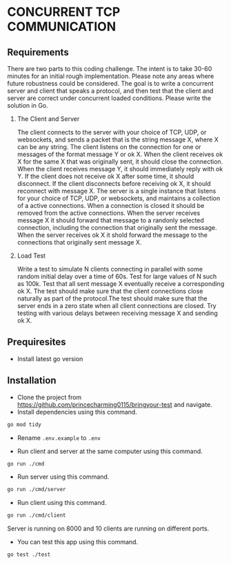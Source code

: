 # CONCURRENT TCP COMMUNICATION

## Requirements

There are two parts to this coding challenge. The intent is to take 30-60 minutes for an initial rough implementation. Please note any areas where future robustness could be considered. The goal is to write a concurrent server and client that speaks a protocol, and then test that the client and server are correct under concurrent loaded conditions. Please write the solution in Go.

1. The Client and Server

   The client connects to the server with your choice of TCP, UDP, or websockets, and sends a packet that is the string message X, where X can be any string. The client listens on the
   connection for one or messages of the format message Y or ok X. When the client receives ok X for the same X that was originally sent, it should close the connection. When the client receives message Y, it should immediately reply with ok Y. If the client does not receive ok X after some time, it should disconnect. If the client disconnects before receiving ok X, it should reconnect with message X. The server is a single instance that listens for your choice of TCP, UDP, or websockets, and maintains a collection of a active connections. When a connection is closed it should be removed from the active connections. When the server receives message X it should forward that message to a randonly selected connection, including the connection that originally sent the message. When the server receives ok X it shold forward the message to the connections that originally sent message X.

2. Load Test

   Write a test to simulate N clients connecting in parallel with some random initial delay over a time of 60s. Test for large values of N such as 100k. Test that all sent message X eventually receive a corresponding ok X. The test should make sure that the client connections close naturally as part of the protocol.The test should make sure that the server ends in a zero state when all client connections are closed. Try testing with various delays between receiving message X and sending ok X.

## Prequiresites

- Install latest go version

## Installation

- Clone the project from <https://github.com/princecharming0115/bringyour-test> and navigate.
- Install dependencies using this command.

```bash
go mod tidy
```

- Rename `.env.example` to `.env`

- Run client and server at the same computer using this command.

```bash
go run ./cmd
```

- Run server using this command.

```bash
go run ./cmd/server
```

- Run client using this command.

```bash
go run ./cmd/client
```

Server is running on 8000 and 10 clients are running on different ports.

- You can test this app using this command.

```bash
go test ./test
```
